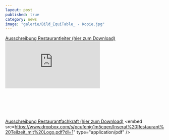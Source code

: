 ```yaml
---
layout: post
published: true
category: news
image: "galerie/Bild_EquiTable_ - Kopie.jpg"
---
```


<a href="https://www.dropbox.com/s/o7fyofe3mclfoss/Inserat%20Restaurantleiter_mit%20Logo.pdf?dl=1">Ausschreibung Restaurantleiter (hier zum Download)</a>
<object data="https://www.dropbox.com/s/o7fyofe3mclfoss/Inserat%20Restaurantleiter_mit%20Logo.pdf?dl=1" type="application/pdf" class="col-md-11">
<embed src="https://www.dropbox.com/s/o7fyofe3mclfoss/Inserat%20Restaurantleiter_mit%20Logo.pdf?dl=1"  type="application/pdf" />
</object>

<br />
<br />
<br />
<br />


<a href="https://www.dropbox.com/s/pcufenig1m5cqen/Inserat%20Restaurant%20Teilzeit_mit%20Logo.pdf?dl=1">Ausschreibung Restaurantfachkraft (hier zum Download)</a>
<object data="https://www.dropbox.com/s/pcufenig1m5cqen/Inserat%20Restaurant%20Teilzeit_mit%20Logo.pdf?dl=1" type="application/pdf" class="col-md-11">
<embed src=https://www.dropbox.com/s/pcufenig1m5cqen/Inserat%20Restaurant%20Teilzeit_mit%20Logo.pdf?dl=1"  type="application/pdf" />
</object>